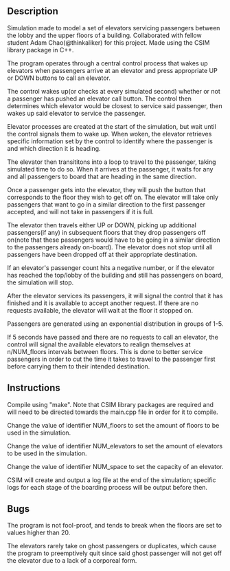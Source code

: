Description
------
Simulation made to model a set of elevators servicing passengers between the lobby and the upper floors of a building. Collaborated with fellow student Adam Chao(@thinkaliker) for this project. Made using the CSIM library package in C++.

The program operates through a central control process that wakes up elevators when passengers arrive at an elevator and press appropriate UP or DOWN buttons to call an elevator.

The control wakes up(or checks at every simulated second) whether or not a passenger has pushed an elevator call button. The control then determines which elevator would be closest to service said passenger, then wakes up said elevator to service the passenger.

Elevator processes are created at the start of the simulation, but wait until the control signals them to wake up. When woken, the elevator retrieves specific information set by the control to identify where the passenger is and which direction it is heading.

The elevator then transititons into a loop to travel to the passenger, taking simulated time to do so. When it arrives at the passenger, it waits for any and all passengers to board that are heading in the same direction. 

Once a passenger gets into the elevator, they will push the button that corresponds to the floor they wish to get off on. The elevator will take only passengers that want to go in a similar direction to the first passenger accepted, and will not take in passengers if it is full.

The elevator then travels either UP or DOWN, picking up additional passengers(if any) in subsequent floors that they drop passengers off on(note that these passengers would have to be going in a similar direction to the passengers already on-board). The elevator does not stop until all passengers have been dropped off at their appropriate destination.

If an elevator's passenger count hits a negative number, or if the elevator has reached the top/lobby of the building and still has passengers on board, the simulation will stop.

After the elevator services its passengers, it will signal the control that it has finished and it is available to accept another request. If there are no requests available, the elevator will wait at the floor it stopped on.

Passengers are generated using an exponential distribution in groups of 1-5.

If 5 seconds have passed and there are no requests to call an elevator, the control will signal the available elevators to realign themselves at n/NUM_floors intervals between floors. This is done to better service passengers in order to cut the time it takes to travel to the passenger first before carrying them to their intended destination.

Instructions
-----
Compile using "make". Note that CSIM library packages are required and will need to be directed towards the main.cpp file in order for it to compile.

Change the value of identifier NUM_floors to set the amount of floors to be used in the simulation.

Change the value of identifier NUM_elevators to set the amount of elevators to be used in the simulation.

Change the value of identifier NUM_space to set the capacity of an elevator.

CSIM will create and output a log file at the end of the simulation; specific logs for each stage of the boarding process will be output before then.

Bugs
-----
The program is not fool-proof, and tends to break when the floors are set to values higher than 20.

The elevators rarely take on ghost passengers or duplicates, which cause the program to preemptively quit since said ghost passenger will not get off the elevator due to a lack of a corporeal form.
